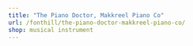 ```yaml
---
title: "The Piano Doctor, Makkreel Piano Co"
url: /fonthill/the-piano-doctor-makkreel-piano-co/
shop: musical instrument
---
```

